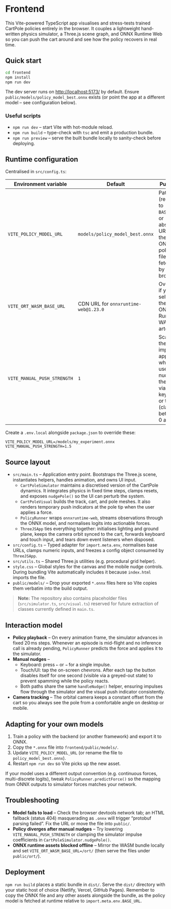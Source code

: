# Frontend

This Vite-powered TypeScript app visualises and stress-tests trained CartPole policies entirely in the browser. It couples a lightweight hand-written physics simulator, a Three.js scene graph, and ONNX Runtime Web so you can push the cart around and see how the policy recovers in real time.

## Quick start

```bash
cd frontend
npm install
npm run dev
```

The dev server runs on <http://localhost:5173/> by default. Ensure `public/models/policy_model_best.onnx` exists (or point the app at a different model – see configuration below).

### Useful scripts

- `npm run dev` – start Vite with hot-module reload.
- `npm run build` – type-check with `tsc` and emit a production bundle.
- `npm run preview` – serve the built bundle locally to sanity-check before deploying.

## Runtime configuration

Centralised in `src/config.ts`:

| Environment variable | Default | Purpose |
| --- | --- | --- |
| `VITE_POLICY_MODEL_URL` | `models/policy_model_best.onnx` | Path (relative to `BASE_URL`) or absolute URL to the ONNX policy file fetched by the browser. |
| `VITE_ORT_WASM_BASE_URL` | CDN URL for `onnxruntime-web@1.23.0` | Override if you self-host the ONNX Runtime WASM artefacts. |
| `VITE_MANUAL_PUSH_STRENGTH` | `1` | Scales the impulse applied when the user nudges the cart via keyboard or touch (clamped between 0 and 5). |

Create a `.env.local` alongside `package.json` to override these:

```
VITE_POLICY_MODEL_URL=/models/my_experiment.onnx
VITE_MANUAL_PUSH_STRENGTH=1.5
```

## Source layout

- `src/main.ts` – Application entry point. Bootstraps the Three.js scene, instantiates helpers, handles animation, and owns UI input.
  - `CartPoleSimulator` maintains a discretised version of the CartPole dynamics. It integrates physics in fixed time steps, clamps resets, and exposes `nudgePole()` so the UI can perturb the system.
  - `CartPoleVisual` builds the track, cart, and pole meshes. It also renders temporary push indicators at the pole tip when the user applies a force.
  - `PolicyRunner` wraps `onnxruntime-web`, streams observations through the ONNX model, and normalises logits into actionable forces.
  - `ThreeJSApp` ties everything together: initialises lighting and ground plane, keeps the camera orbit synced to the cart, forwards keyboard and touch input, and tears down event listeners when disposed.
- `src/config.ts` – Typed adapter for `import.meta.env`, normalises base URLs, clamps numeric inputs, and freezes a config object consumed by `ThreeJSApp`.
- `src/utils.ts` – Shared Three.js utilities (e.g. procedural grid helper).
- `style.css` – Global styles for the canvas and the mobile nudge controls. During bundling Vite automatically includes it because `index.html` imports the file.
- `public/models/` – Drop your exported `*.onnx` files here so Vite copies them verbatim into the build output.

> **Note:** The repository also contains placeholder files (`src/simulator.ts`, `src/visual.ts`) reserved for future extraction of classes currently defined in `main.ts`.

## Interaction model

- **Policy playback** – On every animation frame, the simulator advances in fixed 20 ms steps. Whenever an episode is mid-flight and no inference call is already pending, `PolicyRunner` predicts the force and applies it to the simulator.
- **Manual nudges** –
  - Keyboard: press `←` or `→` for a single impulse.
  - Touch/UI: tap the on-screen chevrons. After each tap the button disables itself for one second (visible via a greyed-out state) to prevent spamming while the policy reacts.
  - Both paths share the same `handleNudge()` helper, ensuring impulses flow through the simulator and the visual push indicator consistently.
- **Camera tracking** – The orbital camera keeps a constant offset from the cart so you always see the pole from a comfortable angle on desktop or mobile.

## Adapting for your own models

1. Train a policy with the backend (or another framework) and export it to ONNX.
2. Copy the `*.onnx` file into `frontend/public/models/`.
3. Update `VITE_POLICY_MODEL_URL` (or rename the file to `policy_model_best.onnx`).
4. Restart `npm run dev` so Vite picks up the new asset.

If your model uses a different output convention (e.g. continuous forces, multi-discrete logits), tweak `PolicyRunner.predictForce()` so the mapping from ONNX outputs to simulator forces matches your network.

## Troubleshooting

- **Model fails to load** – Check the browser devtools network tab; an HTML fallback (status 404) masquerading as `.onnx` will trigger “protobuf parsing failed”. Fix the URL or move the file into `public/`.
- **Policy diverges after manual nudges** – Try lowering `VITE_MANUAL_PUSH_STRENGTH` or clamping the simulator impulse coefficients in `CartPoleSimulator.nudgePole()`.
- **ONNX runtime assets blocked offline** – Mirror the WASM bundle locally and set `VITE_ORT_WASM_BASE_URL=/ort/` (then serve the files under `public/ort/`).

## Deployment

`npm run build` places a static bundle in `dist/`. Serve the `dist/` directory with your static host of choice (Netlify, Vercel, GitHub Pages). Remember to copy the ONNX file and any other assets alongside the bundle, as the policy model is fetched at runtime relative to `import.meta.env.BASE_URL`.

